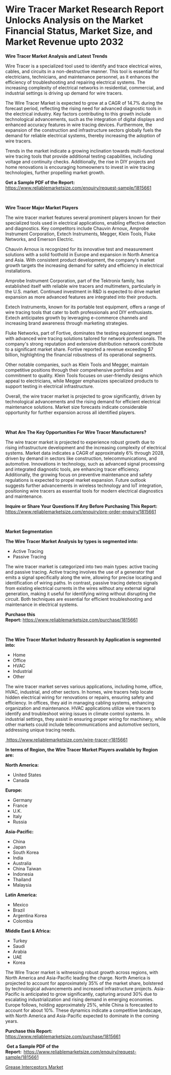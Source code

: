 <p><h1>Wire Tracer Market Research Report Unlocks Analysis on the Market Financial Status, Market Size, and Market Revenue upto 2032</h1></p><p><strong>Wire Tracer Market Analysis and Latest Trends</strong></p>
<p><p>Wire Tracer is a specialized tool used to identify and trace electrical wires, cables, and circuits in a non-destructive manner. This tool is essential for electricians, technicians, and maintenance personnel, as it enhances the efficiency of troubleshooting and repairing electrical systems. The increasing complexity of electrical networks in residential, commercial, and industrial settings is driving up demand for wire tracers. </p><p>The Wire Tracer Market is expected to grow at a CAGR of 14.7% during the forecast period, reflecting the rising need for advanced diagnostic tools in the electrical industry. Key factors contributing to this growth include technological advancements, such as the integration of digital displays and enhanced accuracy features in wire tracing devices. Furthermore, the expansion of the construction and infrastructure sectors globally fuels the demand for reliable electrical systems, thereby increasing the adoption of wire tracers. </p><p>Trends in the market indicate a growing inclination towards multi-functional wire tracing tools that provide additional testing capabilities, including voltage and continuity checks. Additionally, the rise in DIY projects and home renovations is encouraging homeowners to invest in wire tracing technologies, further propelling market growth.</p></p>
<p><strong>Get a Sample PDF of the Report:&nbsp;</strong> <a href="https://www.reliablemarketsize.com/enquiry/request-sample/1815661?utm_campaign=2271&utm_medium=2&utm_source=Github&utm_content=ia&utm_term=10042025&utm_id=wire-tracer">https://www.reliablemarketsize.com/enquiry/request-sample/1815661</a></p>
<p>&nbsp;</p>
<p><strong>Wire Tracer Major Market Players</strong></p>
<p><p>The wire tracer market features several prominent players known for their specialized tools used in electrical applications, enabling effective detection and diagnostics. Key competitors include Chauvin Arnoux, Amprobe Instrument Corporation, Extech Instruments, Megger, Klein Tools, Fluke Networks, and Emerson Electric.</p><p>Chauvin Arnoux is recognized for its innovative test and measurement solutions with a solid foothold in Europe and expansion in North America and Asia. With consistent product development, the company's market growth targets the increasing demand for safety and efficiency in electrical installations.</p><p>Amprobe Instrument Corporation, part of the Tektronix family, has established itself with reliable wire tracers and multimeters, particularly in the U.S. market. Continued investment in R&D is expected to drive market expansion as more advanced features are integrated into their products.</p><p>Extech Instruments, known for its portable test equipment, offers a range of wire tracing tools that cater to both professionals and DIY enthusiasts. Extech anticipates growth by leveraging e-commerce channels and increasing brand awareness through marketing strategies.</p><p>Fluke Networks, part of Fortive, dominates the testing equipment segment with advanced wire tracing solutions tailored for network professionals. The company's strong reputation and extensive distribution network contribute to a significant market share. Fortive reported a revenue exceeding $7 billion, highlighting the financial robustness of its operational segments.</p><p>Other notable companies, such as Klein Tools and Megger, maintain competitive positions through their comprehensive portfolios and commitment to quality. Klein Tools focuses on user-friendly designs which appeal to electricians, while Megger emphasizes specialized products to support testing in electrical infrastructure.</p><p>Overall, the wire tracer market is projected to grow significantly, driven by technological advancements and the rising demand for efficient electrical maintenance solutions. Market size forecasts indicate considerable opportunity for further expansion across all identified players.</p></p>
<p>&nbsp;</p>
<p><strong>What Are The Key Opportunities For Wire Tracer Manufacturers?</strong></p>
<p><p>The wire tracer market is projected to experience robust growth due to rising infrastructure development and the increasing complexity of electrical systems. Market data indicates a CAGR of approximately 6% through 2028, driven by demand in sectors like construction, telecommunications, and automotive. Innovations in technology, such as advanced signal processing and integrated diagnostic tools, are enhancing tracer efficiency. Additionally, the growing focus on preventive maintenance and safety regulations is expected to propel market expansion. Future outlook suggests further advancements in wireless technology and IoT integration, positioning wire tracers as essential tools for modern electrical diagnostics and maintenance.</p></p>
<p><strong>Inquire or Share Your Questions If Any Before Purchasing This Report:</strong> <a href="https://www.reliablemarketsize.com/enquiry/pre-order-enquiry/1815661?utm_campaign=2271&utm_medium=2&utm_source=Github&utm_content=ia&utm_term=10042025&utm_id=wire-tracer">https://www.reliablemarketsize.com/enquiry/pre-order-enquiry/1815661</a></p>
<p>&nbsp;</p>
<p><strong>Market Segmentation</strong></p>
<p><strong>The Wire Tracer Market Analysis by types is segmented into:</strong></p>
<p><ul><li>Active Tracing</li><li>Passive Tracing</li></ul></p>
<p><p>The wire tracer market is categorized into two main types: active tracing and passive tracing. Active tracing involves the use of a generator that emits a signal specifically along the wire, allowing for precise locating and identification of wiring paths. In contrast, passive tracing detects signals from existing electrical currents in the wires without any external signal generation, making it useful for identifying wiring without disrupting the circuit. Both techniques are essential for efficient troubleshooting and maintenance in electrical systems.</p></p>
<p><strong>Purchase this Report:&nbsp;</strong><a href="https://www.reliablemarketsize.com/purchase/1815661?utm_campaign=2271&utm_medium=2&utm_source=Github&utm_content=ia&utm_term=10042025&utm_id=wire-tracer">https://www.reliablemarketsize.com/purchase/1815661</a></p>
<p>&nbsp;</p>
<p><strong>The Wire Tracer Market Industry Research by Application is segmented into:</strong></p>
<p><ul><li>Home</li><li>Office</li><li>HVAC</li><li>Industrial</li><li>Other</li></ul></p>
<p><p>The wire tracer market serves various applications, including home, office, HVAC, industrial, and other sectors. In homes, wire tracers help locate hidden electrical wiring for renovations or repairs, ensuring safety and efficiency. In offices, they aid in managing cabling systems, enhancing organization and maintenance. HVAC applications utilize wire tracers to identify and troubleshoot wiring issues in climate control systems. In industrial settings, they assist in ensuring proper wiring for machinery, while other markets could include telecommunications and automotive sectors, addressing unique tracing needs.</p></p>
<p><a href="https://www.reliablemarketsize.com/wire-tracer-r1815661?utm_campaign=2271&utm_medium=2&utm_source=Github&utm_content=ia&utm_term=10042025&utm_id=wire-tracer">&nbsp;https://www.reliablemarketsize.com/wire-tracer-r1815661</a></p>
<p><strong>In terms of Region, the Wire Tracer Market Players available by Region are:</strong></p>
<p>
    <p> <strong> North America: </strong>
        <ul>
            <li>United States</li>
            <li>Canada</li>
        </ul>
        </p> 
    <p> <strong> Europe: </strong>
        <ul>
            <li>Germany</li>
            <li>France</li>
            <li>U.K.</li>
            <li>Italy</li>
            <li>Russia</li>
        </ul>
        </p> 
    <p> <strong> Asia-Pacific: </strong>
        <ul>
            <li>China</li>
            <li>Japan</li>
            <li>South Korea</li>
            <li>India</li>
            <li>Australia</li>
            <li>China Taiwan</li>
            <li>Indonesia</li>
            <li>Thailand</li>
            <li>Malaysia</li>
        </ul>
        </p> 
    <p> <strong> Latin America: </strong>
        <ul>
            <li>Mexico</li>
            <li>Brazil</li>
            <li>Argentina Korea</li>
            <li>Colombia</li>
        </ul>
        </p> 
    <p> <strong> Middle East & Africa: </strong>
        <ul>
            <li>Turkey</li>
            <li>Saudi</li>
            <li>Arabia</li>
            <li>UAE</li>
            <li>Korea</li>
        </ul>
    </p>
    </p>
<p><p>The Wire Tracer market is witnessing robust growth across regions, with North America and Asia-Pacific leading the charge. North America is projected to account for approximately 35% of the market share, bolstered by technological advancements and increased infrastructure projects. Asia-Pacific is anticipated to grow significantly, capturing around 30% due to escalating industrialization and rising demand in emerging economies. Europe follows, holding approximately 25%, while China is forecasted to account for about 10%. These dynamics indicate a competitive landscape, with North America and Asia-Pacific expected to dominate in the coming years.</p></p>
<p><strong>Purchase this Report: </strong><a href="https://www.reliablemarketsize.com/purchase/1815661?utm_campaign=2271&utm_medium=2&utm_source=Github&utm_content=ia&utm_term=10042025&utm_id=wire-tracer">https://www.reliablemarketsize.com/purchase/1815661</a></p>
<p>&nbsp;<strong>Get a Sample PDF of the Report:&nbsp;&nbsp;</strong><a href="https://www.reliablemarketsize.com/enquiry/request-sample/1815661?utm_campaign=2271&utm_medium=2&utm_source=Github&utm_content=ia&utm_term=10042025&utm_id=wire-tracer">https://www.reliablemarketsize.com/enquiry/request-sample/1815661</a></p>
<p><strong></strong></p>
<p><p><a href="https://github.com/comasnickie/Market-Research-Report-List-1/blob/main/grease-interceptors-market.md?utm_campaign=2271&utm_medium=2&utm_source=Github&utm_content=ia&utm_term=10042025&utm_id=wire-tracer">Grease Interceptors Market</a></p></p>